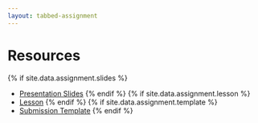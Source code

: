```yaml
---
layout: tabbed-assignment
---
```


# Resources

{% if site.data.assignment.slides %}
* [Presentation Slides]({{site.data.assignment.slides}})
{% endif %}
{% if site.data.assignment.lesson %}
* [Lesson][]
{% endif %}
{% if site.data.assignment.template %}
* [Submission Template][template]
{% endif %}

<!-- Don't edit links here, change them in _data/assignment.yml instead, -->

[lesson]: <{{site.data.assignment.lesson}}>
[template]: <{{site.data.assignment.template}}>
